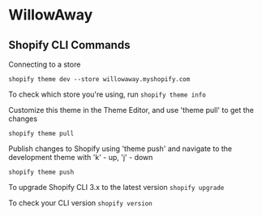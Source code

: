 # WillowAway

## Shopify CLI Commands

Connecting to a store
```
shopify theme dev --store willowaway.myshopify.com
```

To check which store you're using, run ```shopify theme info```

Customize this theme in the Theme Editor, and use 'theme pull' to get the changes
```
shopify theme pull
```

Publish changes to Shopify using 'theme push' and navigate to the development theme with 'k' - up, 'j' - down
```
shopify theme push
```

To upgrade Shopify CLI 3.x to the latest version ```shopify upgrade```

To check your CLI version ```shopify version```
